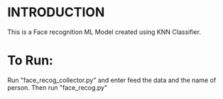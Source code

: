 # INTRODUCTION

This is a Face recognition ML Model created using KNN Classifier.

# To Run:

Run "face_recog_collector.py" and enter feed the data and the name of person.
Then run "face_recog.py"
